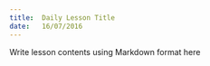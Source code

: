```yaml
---
title:  Daily Lesson Title
date:   16/07/2016
---
```


Write lesson contents using Markdown format here